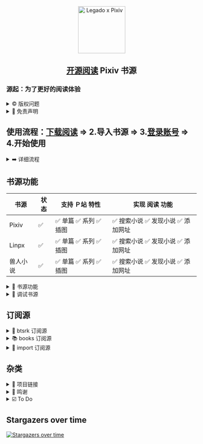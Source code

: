 <div align="center">
<img width="125" height="125" src="doc/pic/Legado-Pixiv.png" alt="Legado x Pixiv"/>

## [开源阅读](https://github.com/gedoor/legado) Pixiv 书源
</div>


### 源起：为了更好的阅读体验
<details><summary> ©️ 版权问题 </summary>

#### 版权问题
1. 开源阅读 Legado 是一个做了很多阅读功能的浏览器
2. 书源(及订阅源)是浏览器向网站请求数据、处理数据的一套方法
3. 使用开源阅读 Legado 阅读小说，相当于访问相关网页阅读小说
4. 开源阅读 Legado 内的作品数据均来自书源内的网站，作品版权归原作者或站方所有
5. 如有版权问题，请找到书源内的网站，向站方投诉
</details>


<details><summary> 📌 免责声明 </summary>

#### 免责声明
1. 本书源仅用于【交流书源代码】和【学习分享 JS 技术】
2. 使用书源造成的一切损失均由【书源使用者】自行承担
</details>


## 使用流程：[下载阅读](./doc/Download.md) => 2.导入书源 => 3.[登录账号](./doc/Pixiv.md) => 4.开始使用
<details><summary> ➡️ 详细流程 </summary>

### 1.[下载阅读](./doc/Download.md)
<details><summary> 📖 兼容软件 </summary>

| 书源　　 | 阅读 Beta    | 源阅 Test Flight |
| ------- | ---------- | --------------- |
| 小说书源 | 3.25.0527   | 1.0 (112)       |
| 小说备用 | 3.23.0503?  | 1.0 (112)       |
- 详见：[下载阅读](./doc/Download.md)
</details>


### 2.导入书源
[comment]: <> (<details><summary> ➡️ A.一键导入 </summary>)

#### A.一键导入 => [登录账号](./doc/Pixiv.md) => 开始使用
| 源名称 | jsDelivr | Github |
|------ | -------- | ------ |
| Pixiv 书源   | [一键导入](https://loyc.xyz/b/cdx.html?src=legado://import/importonline?src=https://cdn.jsdelivr.net/gh/windyhusky/PixivSource@main/pixiv.json) | [一键导入](https://loyc.xyz/b/cdx.html?src=legado://import/importonline?src=https://raw.githubusercontent.com/windyhusky/PixivSource/main/pixiv.json) |
| Linpx 书源   | [一键导入](https://loyc.xyz/b/cdx.html?src=legado://import/importonline?src=https://cdn.jsdelivr.net/gh/windyhusky/PixivSource@main/linpx.json) | [一键导入](https://loyc.xyz/b/cdx.html?src=legado://import/importonline?src=https://raw.githubusercontent.com/windyhusky/PixivSource/main/linpx.json) |
| BTSRK 订阅源 | [一键导入](https://loyc.xyz/b/cdx.html?src=legado://import/importonline?src=https://cdn.jsdelivr.net/gh/windyhusky/PixivSource@main/btsrk.json) | [一键导入](https://loyc.xyz/b/cdx.html?src=legado://import/importonline?src=https://raw.githubusercontent.com/windyhusky/PixivSource/main/btsrk.json) |


<details><summary> 🔗 更多资源 </summary>

| 源名称 | jsDelivr | Github |
|------ | -------- | ------ |
| 通用书源 | [一键导入](https://loyc.xyz/b/cdx.html?src=legado://import/importonline?src=https://cdn.jsdelivr.net/gh/windyhusky/PixivSource@main/normal.json) | [一键导入](https://loyc.xyz/b/cdx.html?src=legado://import/importonline?src=https://raw.githubusercontent.com/windyhusky/PixivSource/main/normal.json) |
| 书源分享 订阅源 | [一键导入](https://loyc.xyz/b/cdx.html?src=legado://import/importonline?src=https://cdn.jsdelivr.net/gh/windyhusky/PixivSource@main/books.json)  | [一键导入](https://loyc.xyz/b/cdx.html?src=legado://import/importonline?src=https://raw.githubusercontent.com/windyhusky/PixivSource/main/books.json) |
| Import 订阅源 | [一键导入](https://loyc.xyz/b/cdx.html?src=legado://import/importonline?src=https://cdn.jsdelivr.net/gh/windyhusky/PixivSource@main/import.json) | [一键导入](https://loyc.xyz/b/cdx.html?src=legado://import/importonline?src=https://raw.githubusercontent.com/windyhusky/PixivSource/main/import.json) |
| Pixiv 目录规则 | [一键导入](https://loyc.xyz/b/cdx.html?src=legado://import/textTocRule?src=https://cdn.jsdelivr.net/gh/windyhusky/PixivSource@main/pixivToc.json) | [一键导入](https://loyc.xyz/b/cdx.html?src=legado://import/textTocRule?src=https://raw.githubusercontent.com/windyhusky/PixivSource/main/pixivToc.json) |
</details>

- 更多方法详见：[导入书源](./doc/ImportBookSource.md) & [导入订阅源](./doc/ImportRssSource.md)

[comment]: <> (</details>)


<details><summary> 🔗 B.规则订阅 </summary>

#### B.规则订阅 => [登录账号](./doc/Pixiv.md) => 开始使用
订阅 - 规则订阅 - 添加 - 复制链接，添加订阅
详见：[导入书源](./doc/ImportBookSource.md)

| 源名称 | jsDelivr | Github |
|------ | --------- | ------ |
| Pixiv 书源   | [订阅链接](https://cdn.jsdelivr.net/gh/windyhusky/PixivSource@main/pixiv.json) | [订阅链接](https://raw.githubusercontent.com/windyhusky/PixivSource/main/pixiv.json) |
| Linpx 书源   | [订阅链接](https://cdn.jsdelivr.net/gh/windyhusky/PixivSource@main/linpx.json)  | [订阅链接](https://raw.githubusercontent.com/windyhusky/PixivSource/main/linpx.json) |
| BTSRK 订阅源 | [订阅链接](https://cdn.jsdelivr.net/gh/windyhusky/PixivSource@main/btsrk.json)  | [订阅链接](https://raw.githubusercontent.com/windyhusky/PixivSource/main/btsrk.json) |
| Books 订阅源 | [订阅链接](https://cdn.jsdelivr.net/gh/windyhusky/PixivSource@main/books.json)  | [订阅链接](https://raw.githubusercontent.com/windyhusky/PixivSource/main/books.json) |
</details>


### 3.[登录账号](./doc/Pixiv.md)
### 4.开始使用
<details><summary> 📌 更多教程 </summary>

> ### 0. [阅读是什么软件？阅读简介](./doc/ReadMe.md)
> ### 0. [下载 开源阅读 Legado](./doc/Download.md)
> ### 1. [阅读使用教程（太长不看版）](./doc/TooLongToRead.md)
>> #### 1.1 [Pixiv 书源的导入与使用](./doc/Pixiv.md)
>> #### 1.2 [Linpx 书源的导入与使用](./doc/Linpx.md)
>> #### 1.3 [兽人控小说站 书源的导入与使用](./doc/FurryNovel.md)
>> #### 1.4 搜索小说、查看订阅，畅享阅读
> ### 2. [添加远程书籍](./doc/RemoteBooks.md)，畅享阅读
> ### 3. [设置 Webdav 备份](./doc/WebdavBackup.md)
> ### 4. [故障排查与处理](./doc/TroubleShoot.md)
#### 此处教程由 [@FurryReading](https://t.me/FurryReading) 提供
</details>
</details>


## 书源功能
| 书源     | 状态 | 支持 Ｐ站 特性 | 实现 阅读 功能 |
| ------- | ---- | --------- | ------- |
| Pixiv   |  ✅  | ✅ 单篇 ✅ 系列 ✅ 插图 | ✅ 搜索小说 ✅ 发现小说  ✅ 添加网址 |
| Linpx   |  ✅  | ✅ 单篇 ✅ 系列 ✅ 插图 | ✅ 搜索小说 ✅ 发现小说  ✅ 添加网址 |
| 兽人小说  |  ✅  | ✅ 单篇 ✅ 系列 ✅ 插图 | ✅ 搜索小说 ✅ 发现小说  ✅ 添加网址 |

<details><summary> 📖 书源功能 </summary>

<details><summary> 🅿️ Ｐ站特性 </summary>

### 🅿️ 已支持 Pixiv 特性
- ✅ 单篇小说【单篇完结作品】
- ✅ 系列小说【系列连载作品】
- <details><summary> ⭐️ 小说收藏 </summary>

  #### 1.收藏类功能
  - ⭐️ 关注作者（最新小说）
    - 发现：✅ 查看关注作者的最新小说
    - 登录界面：✅ 关注作者 ✅ 取消关注
  - 📃 追更列表 
    - 发现：✅ 查看追更列表 
    - 登录界面：✅ 加入追更 ✅ 取消追更
  - ❤️ 收藏小说
    - 发现：✅ 查看收藏（公开 & 私密）✅ 查看他人收藏
    - 登录界面：✅ 加入收藏 ✅ 取消收藏
    - 登录界面：✅ 收藏系列 ✅ 取消收藏系列（特色功能）
  - 🏷️ 小说书签
    - 发现：✅ 查看书签（第1页）
    - 登录界面：✅ 加入书签 ✅ 删除书签（未启用）
  </details>

- <details><summary> ↩️ 小说互动 </summary>
  
  #### 2.互动类功能
  - 💬 章节评论
    - 章节正文：✅ 查看评论
    - 登录界面：✅ 发送评论 ✅ 删除评论
  - 📃 小说投票
    - 章节正文：✅ 查看投票
    - 登录界面：☑️ 进行投票（未启用）
  </details>

- <details><summary> 💯 小说推荐 </summary>
  
  #### 3.推荐类功能
  - 💯 推荐小说
  - 🔍 发现小说
  - 🏠 首页小说
  - <details><summary> 🆕 最新 企划 约稿 </summary>
  
    - ✅ R18 小说
    - ✅ 一般小说（默认隐藏）
      >（可在书源设置中修改 `SHOW_GENERAL_NEW` )，更改后需要在发现页面刷新分类（发现：长按"Pixiv"，刷新）
    </details>

  - <details><summary> 👑 小说排行 </summary>
  
    - ✅ R18 小说排行榜
    - ✅ 一般小说排行榜（默认隐藏）
      > (可在书源设置中修改 `SHOW_GENERAL_RANK` )，更改后需要在发现页面刷新分类（发现：长按"Pixiv"，刷新）
    </details>

  - <details><summary> 🔥 原创热门 </summary>

    - ✅ R18 小说热门分类（默认隐藏）
    - ✅ 一般小说热门分类（默认隐藏）
      >（可在书源设置中修改 `SHOW_GENERAL_GENRE` `SHOW_GENERAL_GENRE` )，更改后需要在发现页面刷新分类（发现：长按"Pixiv"，刷新）
    </details>
  </details>

- <details><summary> 🔧 小说工具（标记符号） </summary>
  
  #### 4.小说标记符号
  - ✅ 完美支持的标记符
    - ✅ `[uploadedimage:自动生成ID]` 通过上传图片添加插画
    - ✅ `[pixivimage:作品ID-序号]` 通过作品ID添加插画
  - ☑️ 受阅读功能限制，无法完美支持的标记符
    - ☑️ `[newpage]` 分页
    - ☑️ `[chapter:章节名称]` 添加本章标题
    - ☑️ `[jump:链接目标的页面编号]` 页面跳转
    - ☑️ `[[jumpuri:标题 > 链接目标的URL]]` 添加超链接
    - ☑️ `[[rb:汉字 > 注音]]` 添加注音
      > 使用括号注音：`[[rb:汉字 > 注音]]` => `汉字（注音）`
    - ☑️ `汉字《注音》`选择`置き換える`后，Pixiv 会转换成`[[rb:汉字 > 注音]]`
      > 当`注音`位置是汉字时，默认恢复被替换的书名号：`[[rb:汉字 > 注音]]` => `汉字《注音》`
      > 
      > 默认开启，可在书源设置中修改 `REPLACE_TITLE_MARKS`
  - 🈚️ 不支持的标记符
  </details>
</details>


<details><summary> 📖 阅读功能 </summary>

### 📖 已实现阅读功能
- <details><summary> 🔍 搜索小说 </summary>

    - 🔍 常规搜索（默认同时搜索小说名称、标签、作者）
    - 🀄️ 繁简通搜（支持：小说名称、标签）
    - 👤 作者专搜（格式：`@作者名称`）
      - 搜索作者时不进行繁简转换
    - #️⃣ 标签专搜（格式：`#标签` `#小说名称`）
      - ⏬ 字数过滤（格式：`关键词 + 空格 + 字数3k`）
        - 字数限制规则：`3k 3k5 3w 3w5`
        - 例如：`校园 字数3k` `校园 纯爱 字数3k`
  </details>

- <details><summary> ⭐️ 发现小说 </summary>

  - ⭐️ 常规发现
  - 🆙 更新书源、订阅源
  - 📌 喜欢标签（自定义）
  - ❤️ 他人收藏（自定义）
  </details>

- <details><summary> 🔗 添加网址 </summary>

  - ✅ 单篇链接 ✅ 系列链接
  - ✅ 支持同时添加多条网址链接
  </details>

- <details><summary> 🌐 订阅源 </summary>

  - ✅ 添加小说到书架
  - ✅ 导入书源/更新书源
  - ✅ 登录界面（部分功能同下）
  </details>
  
- <details><summary> 🚩 登录界面 </summary>

  - 账号：✅ 登录 ✅ 退出 ✅ 设置
  - 书源：✅ 更新 ✅ 指南 ✅ 反馈
  - 单篇：✅ 收藏 ✅ 评论 ✅ 分享
  - 系列：✅ 追更 ✅ 收藏 ✅ 分享
  - 评论：✅ 发送 ✅ 删除 ✅ 获取（正文）
  - 作者：✅ 关注 ✅ 拉黑 ✅ 屏蔽（本地）
  </details>
</details>


<details><summary> 📌 特色功能 </summary>

### 📌 书源特色功能
#### 📚 小说功能
- 🚫 屏蔽小说（搜索、发现、添加网址、订阅源）：
  - 🚫 屏蔽作者：显示/屏蔽 指定作者的全部小说（本地）
  - 🚫 屏蔽内容：显示/屏蔽 指定标签/描述小说（本地）
  - 🚫 屏蔽收藏：显示/屏蔽 已经收藏/追更小说（本地）
- 🔍 高级搜索：
  - 🀄️ 繁简通搜 👤 作者专搜 #️⃣ 标签专搜
- ⭐️ 自定义发现：
  - ⚙️ 发现设置 📌 喜欢标签 ❤️ 他人收藏
- ❤️ 收藏小说：
  - ❤️ 收藏系列 🖤 取消收藏系列

#### 📌 书源、订阅源功能
  - ⚙️ 设置按钮（登录界面）
  - 🆙 更新书源、订阅源
  - ➕ 添加小说至书架
</details>


<details><summary> ⚙️ 书源设置 </summary>

### ⚙️ 书源功能设置
#### 1.书源设置
- <details><summary> 1️⃣ 常规设置 </summary>
  ⚙️ 常规设置：打开小说 - 菜单 - 登录 - 点击下方按钮
  
  | 书源设置　　 | 默认状态 | 常量名称　　           | 作用 |
  | ---------- | ------ | --------------------- | --- |
  | 繁简通搜　　 | ✅ 开启 | `CONVERT_CHINESE`     | 搜索 |
  | 搜索作者　　 | ✅ 开启 | `SEARCH_AUTHOR`       | 搜索 |
  | 显示收藏小说 | ✅ 开启 | `SHOW_LIKE_NOVELS`    | 搜索 |
  | 显示追更系列 | ✅ 开启 | `SHOW_WATCHED_SERIES` | 搜索 |
  | 　　　　　　 |  |  |  |
  | 更多简介　　 | ⭕ 关闭 | `MORE_INFORMATION`    | 详情 |
  | 更新时间　　 | ✅ 开启 | `SHOW_UPDATE_TIME`    | 目录 |
  | 原始链接　　 | ✅ 开启 | `SHOW_ORIGINAL_LINK`  | 目录 |
  | 恢复书名号　 | ✅ 开启 | `REPLACE_TITLE_MARKS` | 正文 |
  | 显示描述　　 | ✅ 开启 | `SHOW_CAPTIONS`       | 正文 |
  | 显示评论　　 | ✅ 开启 | `SHOW_COMMENTS`       | 正文 | 
  | 　　　　　　 |  |  |  |
  | 快速模式　　 | ⭕ 关闭 | `FAST`                | 全局 |
  | 调试模式　　 | ⭕ 关闭 | `DEBUG`               | 全局 |
  
  - 显示收藏、显示追更：
    - 显示收藏小说：搜索结果显示已收藏单篇小说
    - 显示追更小说：搜索结果显示已追更系列小说
  
  - 快速模式：
    - 繁简通搜、更新时间、原始链接、显示评论，对搜索速度稍有影响
    - 搜索默认搜索作者，对搜索速度有很大影响
    - 开启时，上述功能默认关闭
    - 关闭时，上述功能默认还原到开启前的状态
  </details>

- <details><summary> 2️⃣ 发现设置 </summary>
  
  ⚙️ 发现设置：编辑书源 - 基本 - 变量说明 - 修改并保存
  - ⚠️ 修改时，请修改`true` 为 `false`，或相反
  - ⚠️ 每次更新书源后，需要重新修改发现设置
  
  | 书源发现设置    | 默认状态 | 对应常量名称           | 作用 |
  | ------------ | ------ | -------------------- | --- |
  | 最新显示一般小说 | ⭕ 关闭 | `SHOW_GENERAL_NEW`   | 发现 |
  | 排行显示一般小说 | ⭕ 关闭 | `SHOW_GENERAL_RANK`  | 发现 |
  | 热门显示R18小说 | ⭕ 关闭 | `SHOW_R18_GENRE`     | 发现 |
  | 热门显示一般小说 | ⭕ 关闭 | `SHOW_GENERAL_GENRE` | 发现 |

  </details>

- <details><summary> 3️⃣ 发现配置代码 </summary>

  ```
  {
    "SHOW_GENERAL_NEW": false,
    "SHOW_GENERAL_RANK": false,
    "SHOW_R18_GENRE": false,
    "SHOW_GENERAL_GENRE": false
  }
  ```
  </details>

- <details><summary> 4️⃣ 默认配置代码（备用书源） </summary>
  
  ```
  {
    "CONVERT_CHINESE": true,
    "SHOW_UPDATE_TIME": true,
    "MORE_INFORMATION": false,
    "SHOW_ORIGINAL_LINK": true,
    
    "REPLACE_TITLE_MARKS": true,
    "SHOW_CAPTIONS": true,
    "SHOW_COMMENTS": true,
    
    "FAST": true,
    "DEBUG": false,
    
    "SHOW_GENERAL_NEW": false,
    "SHOW_GENERAL_RANK": false,
    "SHOW_R18_GENRE": false,
    "SHOW_GENERAL_GENRE": false
  }
  ```
  </details>


#### 2.设置源变量
- <details><summary> 🔎 筛选发现（兽人小说站 书源）</summary>

  - 1️⃣ 发现 - 长按 **"兽人小说站"** - 编辑 - 右上角菜单 - 设置源变量  
  - 2️⃣ 源变量：输入想筛选的标签，空格间隔（或一行一个），保存
    ```
    中文 原创  纯爱
    ```
  - 3️⃣ 更新：发现 - 长按 **"兽人小说站"** - 刷新 - 查看筛选后的小说
</details>


<details><summary> ⏩ 速率限制 </summary>

### ⏩ 书源请求限制
<details><summary> 🕖 缓存时间：7天 </summary>

#### 1.最大缓存时间
- 书源内部 JsLib 使用 `getAjaxJson() getAjaxAllJson() getWebviewJson() urlIllustOriginal() ` 等，访问网络资源时，会默认写入缓存，最多存放7天
- 后续如果重复请求同一内容，在缓存时间内则不会发送请求，而是直接读取缓存数据，加快请求速度的同时，减少实际请求次数
- 登录界面中的功能使用了 `getPostBody()`，不受此限制
- 获取/刷新目录、获取/刷新评论，会强制更新，不受此限制


- 自定义：编辑书源 - 基本 - JSLib - 修改并保存
```
var cacheSaveSeconds = 7*24*60*60  // 缓存时间7天，可以延长，不建议缩至过短
```
- **每次更新书源后，需要重新设置**
</details>


<details><summary> ⏩ 速率限制：每2s访问3次 </summary>

#### 2.请求速率限制
- 因为上面设置了最大缓存时间，会减少实际的（重复的）网络请求
- ~~此处网络请求速率限制可适当调高~~，但账号因此受限请自负其责


- 自定义：编辑书源 - 基本 - 并发率 - 修改并保存
  ```
  3/2000    2s内访问3次（默认）
  ```
- **每次更新书源后，需要重新设置**
</details>



<details><summary> ⚠️ 正文为空 提示 </summary>

#### 3.无法获取正文时，弹出提示
短时间内请求过多会无法获取正文。 此时弹出窗口，提示：
```
您于X时X分触发 Pixiv 【请求限制】，建议 稍候/重新登录 再继续
```
</details>


<details><summary> ⚠️ 过度访问 提示 </summary>

#### 4.【过度访问】提示修改密码
- 触发 Pixiv 的过度访问后的【3天内】，每4个小时检测1次弹出提示，并推荐修改密码
```
您于X时X分触发 Pixiv 【过度访问】，请修改密码并重新登录。如已修改请忽略
```
</details>
</details>
</details>

<details><summary> 🐞 调试书源 </summary>

###  🐞 调试书源
#### 1.阅读内部调试
我的 - 书源管理 - 编辑书源 - 调试 - 输入内容

| 调试区域 | 输入内容 |
|--------|---------|
| 搜索 | 搜索相应关键词 |
| 发现 | `::https://www.pixiv.net/ajax/top/novel` |
| 详情 | `https://www.pixiv.net/novel/show.php?id=123` |
| 目录 | `++https://www.pixiv.net/novel/show.php?id=123` |
| 正文 | `--https://www.pixiv.net/novel/show.php?id=123` |
</details>
</details>


## 订阅源
<details><summary> 🐲 btsrk 订阅源 </summary>

### 🐲 btsrk 订阅源：快速导入小说网站等订阅
<table>
<th> btsrk 订阅源 </th> <th> 订阅源功能 </th>
<tr>
  <td><a href="https://www.pixiv.net/novel"> 1️⃣ Pixiv 小说</a></td>
  <td  rowspan="3"> ✅ 添加小说<br>✅ 导入书源<br>✅ 登录界面 <br></td>
</tr>
<tr><td><a href="https://www.furrynovel.ink"> 2️⃣ Linpx 林匹克斯</a></td></tr>
<tr><td><a href="https://www.furrynovel.com"> 3️⃣ 兽人控小说站</a></td></tr>

<tr>
  <td><a href="https://furrygames.top/zh-cn/list.html"> 4️⃣ 兽人控游戏索引</a></td>
  <td  rowspan="4">✅ 快速访问<br>🐺 兽人网站</td>
</tr>
<tr><td><a href="https://kemono.games/zh-Hans"> 5️⃣ 兽人控游戏库</a></td></tr>
<tr><td><a href="https://www.furryeventchina.com"> 6️⃣ 兽展日历</a></td></tr>
<tr><td><a href="https://www.furryfusion.net"> 7️⃣ 兽聚汇总</a></td></tr>
</table>
</details>


<details><summary> 📚 books 订阅源 </summary>

### 📚 books 订阅源：快速导入阅读书源、订阅源等资源
| 名称           | 网址链接                                              |
| ------------- | ------------------------------------------------------------ |
| 源仓库　　　　   | https://www.yckceo.com/yuedu/index/index.html                |
| Yiove 书源仓库　| https://shuyuan.yiove.com                                    |
| 喵公子书源管理　 | https://yuedu.miaogongzi.net/gx.html                         |
| 阅读 APP 源　　 | https://legado.aoaostar.com                                  |
| 阅读合集　 　　  | https://flowus.cn/share/923f5a35-6dcf-47d1-b8eb-b9c5ef3ed39b  |
| 聚合搜索        | 诸多搜索引擎 |
| 阅读使用手册    | https://www.yuque.com/legado/wiki |
</details>


<details><summary> 📄 import 订阅源 </summary>

### 📄 import 订阅源 （非本项目的其他资源）
- import 订阅源：导入本项目整理的书源、订阅源等

| 名称         | 相关网址                                                                     |
| ----------- | --------------------------------------------------------------------------- |
| 通用书源　　　 | https://raw.githubusercontent.com/windyhusky/PixivSource/main/normal.json   |
| 聚合搜索　　　 | https://raw.githubusercontent.com/windyhusky/PixivSource/main/books.json    |
| 书源订阅　　　 | https://raw.githubusercontent.com/windyhusky/PixivSource/main/import.json   |
| Pixiv目录规则 | https://raw.githubusercontent.com/windyhusky/PixivSource/main/pixivToc.json |

- **[通用书源](https://github.com/bushixuanqi/book-source)** ：是不世玄奇 为网文网站编写的通用书源，用搜索引擎获取全网小说。
- **[聚合搜索](https://legado.cn/thread-3723-1-1.html)** ：是不世玄奇 制作的聚合多个搜索引擎的订阅源，需要配合 **[通用书源](http://yuedu.miaogongzi.net/gx.html)** 使用。(集入 books 订阅源)
- **[书源订阅](https://gitee.com/feiniao6/yd)** ：是Thomas喲 制作的第三方规则订阅，旨在快速导入书源/订阅源。(已修改)
- **[Pixiv 目录规则](https://akaito.xyz/post/Legado)** ：是[一片痴心俱成灰](https://akaito.xyz/post/Legado) 为 Pixiv 本地小说制作的目录规则
</details>


## 杂类
<details><summary> 🔗 项目链接 </summary>

### 项目链接
| 书源项目 | 链接                                          |
| ------ | -------------------------------------------- |
| 本项目　 | https://github.com/windyhusky/PixivSource    |
| 备份项目 | https://codeberg.org/DowneyRem/PixivSource   |
| TS重构版 | https://github.com/eigeen/PixivSourceProject |
</details>


<details><summary> 📢 鸣谢 </summary>

### 鸣谢
- 感谢 [阅读 3.0 ](https://github.com/gedoor/legado) 提供的软件平台
- 感谢 [Linpx](https://github.com/libudu/linpx-web) 提供的 [网站服务](https://www.furrynovel.ink)
- 感谢 [兽人小说站](https://github.com/FurryNovel/Reader) 提供的 [网站服务](https://www.furrynovel.com)
- 感谢 [Pixiv.cat](https://github.com/pixiv-cat/pixivcat-backend) 提供的 [Pixiv 图片代理功能](https://pixiv.cat)
- 感谢 [Jsdelivr](https://www.jsdelivr.com/) 提供的 CDN 加速服务(免代理)
- 感谢 [通用书源](https://github.com/bushixuanqi/book-source) 及 [聚合搜索](https://legado.cn/thread-3723-1-1.html) 提供的添加书架的方法
- 感谢 [书源订阅(非官方仓库)](https://gitee.com/feiniao6/yd) 提供的导入书源、订阅源的方法
- 感谢 [Pixiv-utils](https://github.com/AgMonk/pixiv-utils) 、 [Pixiv go 客户端](https://github.com/NateScarlet/pixiv) 、 [Pixiv-web-api](https://github.com/YieldRay/pixiv-web-api) 整理的 Pixiv Web API
- 感谢 [@Luoyacheng](https://github.com/Luoyacheng) ，从他的 [书源仓库](https://github.com/Luoyacheng/yuedu) 学到了很多方法
- 感谢 [@一片痴心俱成灰](https://akaito.xyz/post/Legado) 提供的 Pixiv (标记符号) 目录规则
- 感谢 [Pixiv Previewer](https://greasyfork.org/zh-CN/scripts/30766-pixiv-previewer) 脚本提供的从 Pixiv 网页获取 csfr token 的方法 
- 感谢 [@Eigeen](https://github.com/eigeen) 使用 [TS 重构了本项目](https://github.com/eigeen/PixivSourceProject
  )，并修复了部分 Bug
- 感谢 [@SuCan127](https://github.com/SuCan127) 测试【源阅】的兼容性
- 感谢 [@DowneyRem](https://github.com/DowneyRem) 提供的教程，这是他的兽人小说分享频道 [@FurryReading](https://t.me/FurryReading)
</details>

<details><summary> ☑️ To Do </summary>

### To Do
- ~~Linpx 系列小说书源（上游不支持）~~
<details><summary> ✅ 已完成 </summary>

- ✅ Linpx 订阅源
- ✅ Pixiv 订阅源（使用JS注入，代码来自【聚合搜索】）
- ✅ 兽人控小说站 订阅源
- ✅ Pixiv 书源：关注作者的最新小说 https://github.com/windyhusky/PixivSource/issues/11
- ✅ Linpx 书源：推荐作者的近期小说
- ✅ Pixiv 书源：通过作品ID添加插画
- ✅ Linpx 书源：通过作品ID添加插画（使用 pixiv.cat ）
- ✅ Pixiv 书源：添加网址加入书架；订阅源添加到书架
- ✅ Pixiv 书源：追更列表 https://github.com/windyhusky/PixivSource/issues/14
- ✅ Pixiv 书源：排行榜 https://github.com/windyhusky/PixivSource/issues/13
- ✅ Pixiv 系列小说 书源 
- ✅ Pixiv 书源：完善字数统计 https://github.com/windyhusky/PixivSource/issues/18
- ✅ Pixiv 书源：显示更多信息 https://github.com/windyhusky/PixivSource/issues/17
- ✅ Pixiv & Linpx 书源：添加小说更新时间
- ✅ Pixiv & Linpx 书源：搜索作者
- ✅ import 订阅源：导入其他书源、订阅源
- ✅ Pixiv & Linpx 书源：添加小说章节字数
- ✅ Pixiv 书源：正文尾部加入小说评论
- ✅ Linpx 书源：搜索链接
- ✅ Pixiv & Linpx 书源：添加链接
- ✅ 兽人控小说站 书源
- ✅ 书源发现：更新书源和订阅源
- ✅ 订阅源：导入/更新书源
- ✅ Pixiv 漫画书源：搜索、详情、目录、正文
- ✅ Pixiv & Linpx & 兽人控小说站 书源：繁简通搜
</details>
</details>


## Stargazers over time
[![Stargazers over time](https://starchart.cc/windyhusky/PixivSource.svg?variant=adaptive)](https://starchart.cc/windyhusky/PixivSource)

